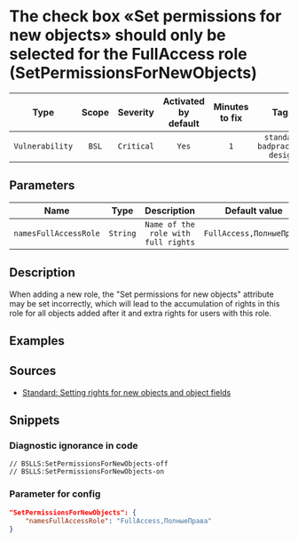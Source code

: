 # The check box «Set permissions for new objects» should only be selected for the FullAccess role (SetPermissionsForNewObjects)

|      Type       | Scope |  Severity  |    Activated<br>by default    |    Minutes<br>to fix    |                        Tags                         |
|:---------------:|:-----:|:----------:|:-----------------------------:|:-----------------------:|:---------------------------------------------------:|
| `Vulnerability` | `BSL` | `Critical` |             `Yes`             |           `1`           |       `standard`<br>`badpractice`<br>`design`       |

## Parameters


|         Name          |   Type   |             Description             |      Default value       |
|:---------------------:|:--------:|:-----------------------------------:|:------------------------:|
| `namesFullAccessRole` | `String` | `Name of the role with full rights` | `FullAccess,ПолныеПрава` |
<!-- Блоки выше заполняются автоматически, не трогать -->
## Description
When adding a new role, the "Set permissions for new objects" attribute may be set incorrectly, which will lead to the accumulation of rights in this role for all objects added after it and extra rights for users with this role.

## Examples
<!-- В данном разделе приводятся примеры, на которые диагностика срабатывает, а также можно привести пример, как можно исправить ситуацию -->

## Sources

* [Standard: Setting rights for new objects and object fields](https://its.1c.ru/db/v8std/content/532/hdoc)

## Snippets

<!-- Блоки ниже заполняются автоматически, не трогать -->
### Diagnostic ignorance in code

```bsl
// BSLLS:SetPermissionsForNewObjects-off
// BSLLS:SetPermissionsForNewObjects-on
```

### Parameter for config

```json
"SetPermissionsForNewObjects": {
    "namesFullAccessRole": "FullAccess,ПолныеПрава"
}
```
